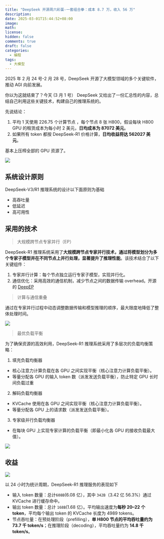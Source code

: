 ```yaml
---
title: "DeepSeek 开源周六彩蛋-一套组合拳：成本 8.7 万，收入 56 万"
description:
date: 2025-03-01T15:44:52+08:00
image:
math:
license:
hidden: false
comments: true
draft: false
categories:
  - 编程
tags:
  - 大模型
---
```


2025 年 2 月 24 号-2 月 28 号，DeepSeek 开源了大模型领域的多个关键软件，推动 AGI 向前发展。

你以为这就结束了？今天 (3 月 1 号） DeepSeek 又给出了一份汇总性的内容，总结自己利用这些关键技术，构建自己的推理系统的。

先说结论：

1. 平均 1 天使用 226.75 个计算节点 ，每个节点 8 张 H800，假设每块 H800 GPU 的租赁成本为每小时 2 美元，**日均成本为 87072 美元**。
2. 如果所有 token 都按 DeepSeek-R1 价格计算，**日均收益将达 562027 美元**。

基本上压榨全部的 GPU 资源了。

![](https://raw.githubusercontent.com/deepseek-ai/open-infra-index/refs/heads/main/202502OpenSourceWeek/figures/Cost%20And%20Theoretical%20Income.jpg)

<!--more-->

## 系统设计原则

DeepSeek-V3/R1 推理系统的设计以下面原则为基础

- 高吞吐量
- 低延迟
- 高可用性

## 采用的技术

> 大规模跨节点专家并行（EP）

DeepSeek-R1 推理系统采用了**大规模跨节点专家并行技术，通过将模型划分为多个专家子模型并在不同节点上并行处理，显著提升了推理性能**。该技术结合了以下关键组件：

1. 专家并行计算：每个节点独立运行专家子模型，实现并行化。
2. 通信优化：采用高效的通信机制，减少节点之间的数据传输 overhead。开源的 [DeepEP](https://github.com/deepseek-ai/DeepEP)

> 计算与通信重叠

通过在专家并行过程中动态调整数据传输和模型推理的顺序，最大限度地降低了整体处理时间。

![](https://raw.githubusercontent.com/deepseek-ai/open-infra-index/refs/heads/main/202502OpenSourceWeek/figures/Communication-Computation%20Overlapping%20during%20Prefilling%20Phase.png)

> 最优负载平衡

为了确保资源的高效利用，DeepSeek-R1 推理系统采用了多层次的负载均衡策略：

1. 填充负载均衡器

- 核心注意力计算负载在各 GPU 之间实现平衡（核心注意力计算负载平衡）。
- 等量分配各 GPU 的输入 token 数（派发发送负载平衡），防止特定 GPU 长时间负载过重

2. 解码负载均衡器

- KVCache 使用在各 GPU 之间实现平衡（核心注意力计算负载平衡）。
- 等量分配各 GPU 上的请求数（派发发送负载平衡）。

3. 专家级并行负载均衡器

- 在每块 GPU 上实现专家计算的负载平衡（即最小化各 GPU 的接收负载最大值）。

![](https://raw.githubusercontent.com/deepseek-ai/open-infra-index/refs/heads/main/202502OpenSourceWeek/figures/Diagram%20of%20DeepSeek's%20Online%20Inference%20System.jpg)

## 收益

![](https://raw.githubusercontent.com/deepseek-ai/open-infra-index/refs/heads/main/202502OpenSourceWeek/figures/H800%20Node%20Count%20For%20Inference%20Service.jpg)

以 24 小时为统计周期，DeepSeek-R1 推理服务的表现如下

- 输入 token 数量：总计`608B`(6.08 亿），其中 `342B`（3.42 亿 56.3%）通过 KVCache 进行缓存命中。
- 输出 token 数量：总计 `168B`(1.68 亿）。平均输出速度为**每秒 20–22 个 token**，平均每个输出 token 的 KVCache 长度为 4989 tokens。
- 节点吞吐量：在预处理阶段（prefilling），**单 H800 节点的平均吞吐量约为 73.7 千 token/s**；在推理阶段（decoding），平均吞吐量约为 **14.8 千 token/s**。
